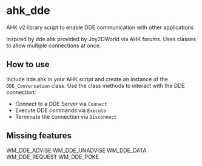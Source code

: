 # ahk_dde
AHK v2 library script to enable DDE communication with other applications

Inspired by dde.ahk provided by Joy2DWorld via AHK forums. Uses classes to allow multiple connections at once.

## How to use
Include dde.ahk in your AHK script and create an instance of the `DDE_Conversation` class. Use the class methods to interact with the DDE connection:
* Connect to a DDE Server via `Connect`
* Execute DDE commands via `Execute`
* Terminate the connection via `Disconnect`

## Missing features
WM_DDE_ADVISE
WM_DDE_UNADVISE
WM_DDE_DATA
WM_DDE_REQUEST
WM_DDE_POKE
